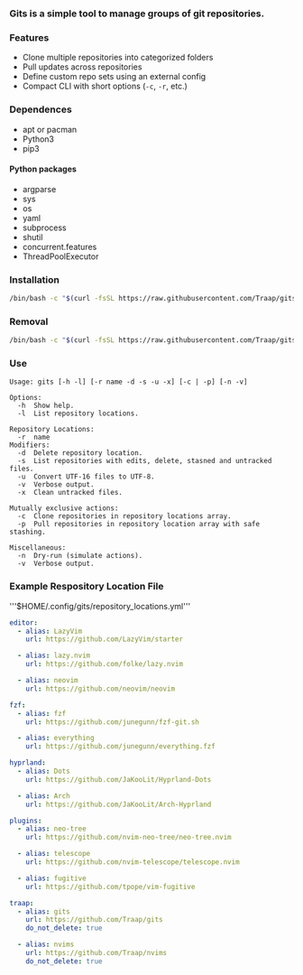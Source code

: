 ### Gits is a simple tool to manage groups of git repositories.

### Features
- Clone multiple repositories into categorized folders
- Pull updates across repositories
- Define custom repo sets using an external config
- Compact CLI with short options (`-c`, `-r`, etc.)

### Dependences
- apt or pacman
- Python3
- pip3

#### Python packages
- argparse
- sys
- os
- yaml
- subprocess
- shutil
- concurrent.features
- ThreadPoolExecutor

### Installation
```bash
/bin/bash -c "$(curl -fsSL https://raw.githubusercontent.com/Traap/gits/master/install.sh)"
```

### Removal
```bash
/bin/bash -c "$(curl -fsSL https://raw.githubusercontent.com/Traap/gits/master/uninstall.sh)"
```

### Use
```console
Usage: gits [-h -l] [-r name -d -s -u -x] [-c | -p] [-n -v]

Options:
  -h  Show help.
  -l  List repository locations.

Repository Locations:
  -r  name
Modifiers:
  -d  Delete repository location.
  -s  List repositories with edits, delete, stasned and untracked files.
  -u  Convert UTF-16 files to UTF-8.
  -v  Verbose output.
  -x  Clean untracked files.

Mutually exclusive actions:
  -c  Clone repositories in repository locations array.
  -p  Pull repositories in repository location array with safe stashing.

Miscellaneous:
  -n  Dry-run (simulate actions).
  -v  Verbose output.
```

### Example Respository Location File
'''$HOME/.config/gits/repository_locations.yml'''

```yaml
editor:
  - alias: LazyVim
    url: https://github.com/LazyVim/starter

  - alias: lazy.nvim
    url: https://github.com/folke/lazy.nvim

  - alias: neovim
    url: https://github.com/neovim/neovim

fzf:
  - alias: fzf
    url: https://github.com/junegunn/fzf-git.sh

  - alias: everything
    url: https://github.com/junegunn/everything.fzf

hyprland:
  - alias: Dots
    url: https://github.com/JaKooLit/Hyprland-Dots

  - alias: Arch
    url: https://github.com/JaKooLit/Arch-Hyprland

plugins:
  - alias: neo-tree
    url: https://github.com/nvim-neo-tree/neo-tree.nvim

  - alias: telescope
    url: https://github.com/nvim-telescope/telescope.nvim

  - alias: fugitive
    url: https://github.com/tpope/vim-fugitive

traap:
  - alias: gits
    url: https://github.com/Traap/gits
    do_not_delete: true

  - alias: nvims
    url: https://github.com/Traap/nvims
    do_not_delete: true
```
